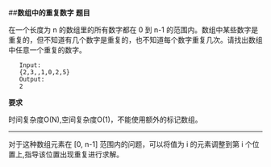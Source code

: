 ##**数组中的重复数字**
**题目**

在一个长度为 n 的数组里的所有数字都在 0 到 n-1 的范围内。数组中某些数字是重复的，但不知道有几个数字是重复的，也不知道每个数字重复几次。请找出数组中任意一个重复的数字。

```
   Input:
   {2,3,,1,0,2,5}
   Output:
   2
```
**要求**

时间复杂度O(N),空间复杂度O(1)，不能使用额外的标记数组。


----

对于这种数组元素在 [0, n-1] 范围内的问题，可以将值为 i 的元素调整到第 i 个位置上,指导该位置出现重复进行求解。


